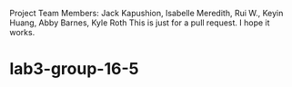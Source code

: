 Project Team Members: Jack Kapushion, Isabelle Meredith, Rui W., Keyin Huang, Abby Barnes, Kyle Roth
This is just for a pull request. I hope it works.
# lab3-group-16-5